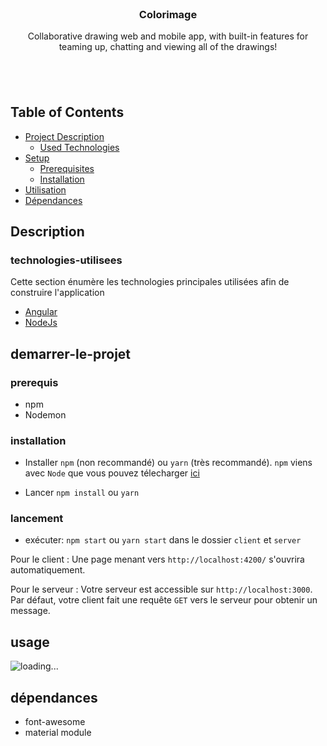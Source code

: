 <br />
<p align="center">
  <h3 align="center">Colorimage</h3>

  <p align="center">
    Collaborative drawing web and mobile app, with built-in features for teaming up, chatting and viewing all of the drawings!
  </p>
</p>

## &nbsp;

<!-- TABLE OF CONTENTS -->

## Table of Contents

- [Project Description](#Description)
  - [Used Technologies](#Tech)
- [Setup](#Setup)
  - [Prerequisites](#Prerequisites)
  - [Installation](#Installation)
- [Utilisation](#Usage)
- [Dépendances](#Dependences)

<!-- ABOUT THE PROJECT -->

## Description


### technologies-utilisees

Cette section énumère les technologies principales utilisées afin de construire l'application

- [Angular](https://angular.io)
- [NodeJs](https://nodejs.org/)

<!-- GETTING STARTED -->

## demarrer-le-projet

### prerequis

- npm
- Nodemon

### installation

- Installer `npm` (non recommandé) ou `yarn` (très recommandé). `npm` viens avec `Node` que vous pouvez télecharger [ici](https://nodejs.org/en/download/)

- Lancer `npm install` ou `yarn`

### lancement

- exécuter: `npm start` ou `yarn start` dans le dossier `client` et `server`

Pour le client :
Une page menant vers `http://localhost:4200/` s'ouvrira automatiquement.

Pour le serveur :
Votre serveur est accessible sur `http://localhost:3000`. Par défaut, votre client fait une requête `GET` vers le serveur pour obtenir un message.

<!-- USAGE EXAMPLES -->

## usage

![loading...](https://i.imgur.com/ZaDpH11.png)

<!-- ACKNOWLEDGEMENTS -->

## dépendances

- font-awesome
- material module
